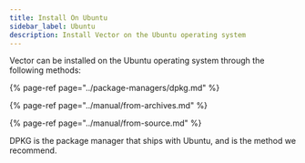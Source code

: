 ```yaml
---
title: Install On Ubuntu
sidebar_label: Ubuntu
description: Install Vector on the Ubuntu operating system
---
```


Vector can be installed on the Ubuntu operating system through the following
methods:

{% page-ref page="../package-managers/dpkg.md" %}

{% page-ref page="../manual/from-archives.md" %}

{% page-ref page="../manual/from-source.md" %}

DPKG is the package manager that ships with Ubuntu, and is the method we
recommend.



